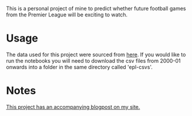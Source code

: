 This is a personal project of mine to predict whether future football games from the Premier League will be exciting to watch.

# Usage

The data used for this project were sourced from [here](https://www.football-data.org/). If you would like to run the notebooks you will need to download the csv files from 2000-01 onwards into a folder in the same directory called 'epl-csvs'.

# Notes

[This project has an accompanying blogpost on my site.](https://sjhatfield.github.io/EPL_1/)
